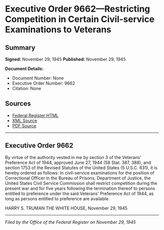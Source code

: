 # Executive Order 9662—Restricting Competition in Certain Civil-service Examinations to Veterans

## Summary

**Signed:** November 29, 1945
**Published:** November 29, 1945

**Document Details:**
- Document Number: None
- Executive Order Number: 9662
- Citation: None

## Sources
- [Federal Register HTML](https://www.presidency.ucsb.edu/documents/executive-order-9662-restricting-competition-certain-civil-service-examinations-veterans)
- [XML Source](None)
- [PDF Source](None)

---

## Executive Order 9662

By virtue of the authority vested in me by section 3 of the Veterans' Preference Act of 1944, approved June 27, 1944 (58 Stat. 387, 388), and section 1753 of the Revised Statutes of the United States (5 U.S.C. 631), it is hereby ordered as follows:
In civil-service examinations for the position of Correctional Officer in the Bureau of Prisons, Department of Justice, the United States Civil Service Commission shall restrict competition during the present war and for five years following the termination thereof to persons entitled to preference under the said Veterans' Preference Act of 1944, as long as persons entitled to preference are available.

HARRY S. TRUMAN
THE WHITE HOUSE,
November 29, 1945

---

*Filed by the Office of the Federal Register on November 29, 1945*
